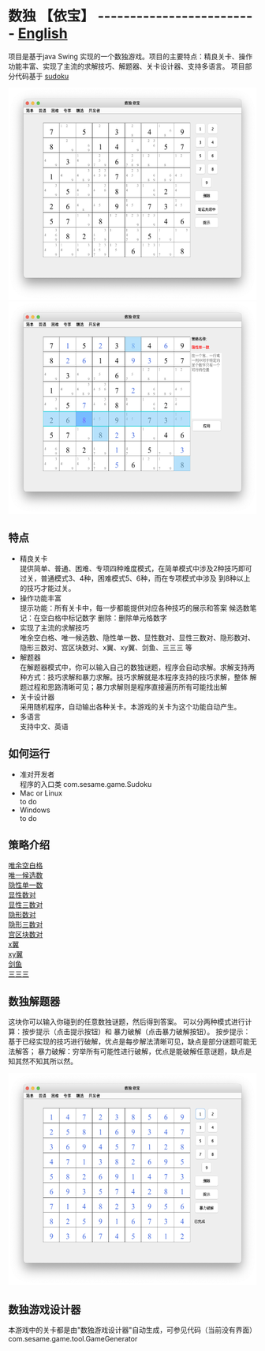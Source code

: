 # 数独 【依宝】          -------------------------      [English](https://github.com/sesamegu/sudoku) 
项目是基于java Swing 实现的一个数独游戏。项目的主要特点：精良关卡、操作功能丰富、实现了主流的求解技巧、解题器、关卡设计器、支持多语言。
项目部分代码基于  [sudoku](https://github.com/mattnenterprise/Sudoku)     

<img src="docs/picture/index_cn.png" width="550" height="430" >
<img src="docs/picture/hidden_singles_CN.png" width="550" height="430" >   

## 特点
* 精良关卡   
   提供简单、普通、困难、专项四种难度模式，在简单模式中涉及2种技巧即可过关，普通模式3、4种，困难模式5、6种，而在专项模式中涉及
   到8种以上的技巧才能过关。
* 操作功能丰富     
   提示功能：所有关卡中，每一步都能提供对应各种技巧的展示和答案
   候选数笔记：在空白格中标记数字
   删除：删除单元格数字
* 实现了主流的求解技巧    
    唯余空白格、唯一候选数、隐性单一数、显性数对、显性三数对、隐形数对、隐形三数对、宫区块数对、x翼、xy翼、剑鱼、三三三 等
* 解题器      
  在解题器模式中，你可以输入自己的数独谜题，程序会自动求解。求解支持两种方式：技巧求解和暴力求解。技巧求解就是本程序支持的技巧求解，整体
  解题过程和思路清晰可见；暴力求解则是程序直接遍历所有可能找出解
* 关卡设计器      
  采用随机程序，自动输出各种关卡。本游戏的关卡为这个功能自动产生。
* 多语言      
   支持中文、英语

## 如何运行 
* 准对开发者     
   程序的入口类 com.sesame.game.Sudoku
* Mac or Linux    
   to do
* Windows    
   to do
## 策略介绍
[唯余空白格](https://github.com/sesamegu/sudoku/blob/main/docs/last_free_cell_CN.md)      
[唯一候选数](https://github.com/sesamegu/sudoku/blob/main/docs/last_possible_number_CN.md)      
[隐性单一数](https://github.com/sesamegu/sudoku/blob/main/docs/hidden_singles_CN.md)      
[显性数对](https://github.com/sesamegu/sudoku/blob/main/docs/obvious_pairs_CN.md)      
[显性三数对](https://github.com/sesamegu/sudoku/blob/main/docs/obvious_triples_CN.md)      
[隐形数对](https://github.com/sesamegu/sudoku/blob/main/docs/hidden_pairs_CN.md)      
[隐形三数对](https://github.com/sesamegu/sudoku/blob/main/docs/hidden_triples_CN.md)      
[宫区块数对](https://github.com/sesamegu/sudoku/blob/main/docs/pointing_pairs_CN.md)      
[x翼](https://github.com/sesamegu/sudoku/blob/main/docs/x_wing_CN.md)      
[xy翼](https://github.com/sesamegu/sudoku/blob/main/docs/xy_wing_CN.md)      
[剑鱼](https://github.com/sesamegu/sudoku/blob/main/docs/swordfish_CN.md)      
[三三三](https://github.com/sesamegu/sudoku/blob/main/docs/hidden_three_CN.md)      

## 数独解题器
这块你可以输入你碰到的任意数独谜题，然后得到答案。
可以分两种模式进行计算：按步提示（点击提示按钮）和 暴力破解（点击暴力破解按钮）。
按步提示：基于已经实现的技巧进行破解，优点是每步解法清晰可见，缺点是部分谜题可能无法解答；
暴力破解：穷举所有可能性进行破解，优点是能破解任意谜题，缺点是知其然不知其所以然。

<img src="docs/picture/brute_force_CN.png" width="550" height="430" >   

## 数独游戏设计器
本游戏中的关卡都是由"数独游戏设计器"自动生成，可参见代码（当前没有界面）      
      com.sesame.game.tool.GameGenerator
